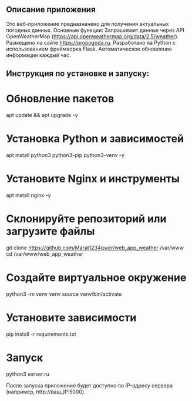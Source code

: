 ## Описание приложения

Это веб-приложение предназначено для получения актуальных погодных данных.
Основные функции:
Запрашивает данные через API OpenWeatherMap (https://api.openweathermap.org/data/2.5/weather).
Размещено на сайте https://propogoda.ru.
Разработано на Python с использованием фреймворка Flask.
Автоматическое обновление информации каждый час.


## Инструкция по установке и запуску:

# Обновление пакетов
apt update && apt upgrade -y
# Установка Python и зависимостей
apt install python3 python3-pip python3-venv -y
# Установите Nginx и инструменты
apt install nginx -y
# Склонируйте репозиторий или загрузите файлы
git clone https://github.com/Marat1234qwer/web_app_weather /var/www
cd /var/www/web_app_weather
# Создайте виртуальное окружение
python3 -m venv venv
source venv/bin/activate
# Установите зависимости
pip install -r requirements.txt
# Запуск
python3 server.ru

После запуска приложение будет доступно по IP-адресу сервера (например, http://ваш_IP:5000).

